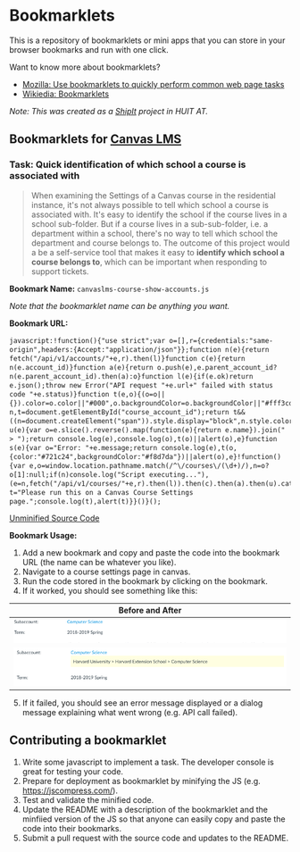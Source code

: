 # Bookmarklets

This is a repository of bookmarklets or mini apps that you can store in your browser bookmarks and run with one click.  

Want to know more about bookmarklets?

- [Mozilla: Use bookmarklets to quickly perform common web page tasks](https://support.mozilla.org/en-US/kb/bookmarklets-perform-common-web-page-tasks)
- [Wikiedia: Bookmarklets](https://en.wikipedia.org/wiki/Bookmarklet)

_Note: This was created as a [ShipIt](https://www.atlassian.com/company/shipit) project in HUIT AT._

## Bookmarklets for [Canvas LMS](https://www.canvaslms.com/)

### Task: Quick identification of which school a course is associated with 

> When examining the Settings of a Canvas course in the residential instance, it's not always possible to tell which school a course is associated with. It's easy to identify the school if the course lives in a school sub-folder. But if a course lives in a sub-sub-folder, i.e. a department within a school, there's no way to tell which school the department and course belongs to. The outcome of this project would a be a self-service tool that makes it easy to **identify which school a course belongs to**, which can be important when responding to support tickets. 

**Bookmark Name:** `canvaslms-course-show-accounts.js` 

_Note that the bookmarklet name can be anything you want._

**Bookmark URL:** 

```
javascript:!function(){"use strict";var o=[],r={credentials:"same-origin",headers:{Accept:"application/json"}};function n(e){return fetch("/api/v1/accounts/"+e,r).then(l)}function c(e){return n(e.account_id)}function a(e){return o.push(e),e.parent_account_id?n(e.parent_account_id).then(a):o}function l(e){if(e.ok)return e.json();throw new Error("API request "+e.url+" failed with status code "+e.status)}function t(e,o){(o=o||{}).color=o.color||"#000",o.backgroundColor=o.backgroundColor||"#fff3cd";var n,t=document.getElementById("course_account_id");return t&&((n=document.createElement("span")).style.display="block",n.style.color=o.color,n.style.backgroundColor=o.backgroundColor,n.style.padding=".5em",n.style.marginBottom="1em",n.appendChild(document.createTextNode(e)),t.parentNode.appendChild(n)),t}function u(e){var o=e.slice().reverse().map(function(e){return e.name}).join(" > ");return console.log(e),console.log(o),t(o)||alert(o),e}function s(e){var o="Error: "+e.message;return console.log(e),t(o,{color:"#721c24",backgroundColor:"#f8d7da"})||alert(o),e}!function(){var e,o=window.location.pathname.match(/^\/courses\/(\d+)/),n=o?o[1]:null;if(n)console.log("Script executing..."),(e=n,fetch("/api/v1/courses/"+e,r).then(l)).then(c).then(a).then(u).catch(s);else{var t="Please run this on a Canvas Course Settings page.";console.log(t),alert(t)}}()}();
```

[Unminified Source Code](src/canvaslms-course-show-accounts.js)

**Bookmark Usage:**

1. Add a new bookmark and copy and paste the code into the bookmark URL (the name can be whatever you like).
2. Navigate to a course settings page in canvas.
3. Run the code stored in the bookmark by clicking on the bookmark. 
4. If it worked, you should see something like this:

| Before and After | 
|---|
| ![Before](images/canvaslms-course-show-accounts-before.png) | 
| ![After](images/canvaslms-course-show-accounts-after.png) |

5. If it failed, you should see an error message displayed or a dialog message explaining what went wrong (e.g. API call failed).


## Contributing a bookmarklet

1. Write some javascript to implement a task. The developer console is great for testing your code.
2. Prepare for deployment as bookmarklet by minifying the JS (e.g. https://jscompress.com/). 
3. Test and validate the minified code.
4. Update the README with a description of the bookmarklet and the minfiied version of the JS so that anyone can easily copy and paste the code into their bookmarks.
5. Submit a pull request with the source code and updates to the README.
